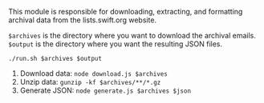 This module is responsible for downloading, extracting, and formatting archival data from the lists.swift.org website.

`$archives` is the directory where you want to download the archival emails. `$output` is the directory where you want the resulting JSON files.


    ./run.sh $archives $output


1. Download data: `node download.js $archives`
2. Unzip data: `gunzip -kf $archives/**/*.gz`
3. Generate JSON: `node generate.js $archives $json`
